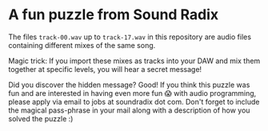 # A fun puzzle from Sound Radix

The files `track-00.wav` up to `track-17.wav` in this repository are audio files containing different mixes of the same song.

Magic trick: If you import these mixes as tracks into your DAW and mix them together at specific levels, you will hear a secret message!

Did you discover the hidden message? Good! If you think this puzzle was fun and are interested in having even more fun 😱 with audio programming, please apply via email to jobs at soundradix dot com. Don't forget to include the magical pass-phrase in your mail along with a description of how you solved the puzzle :)
